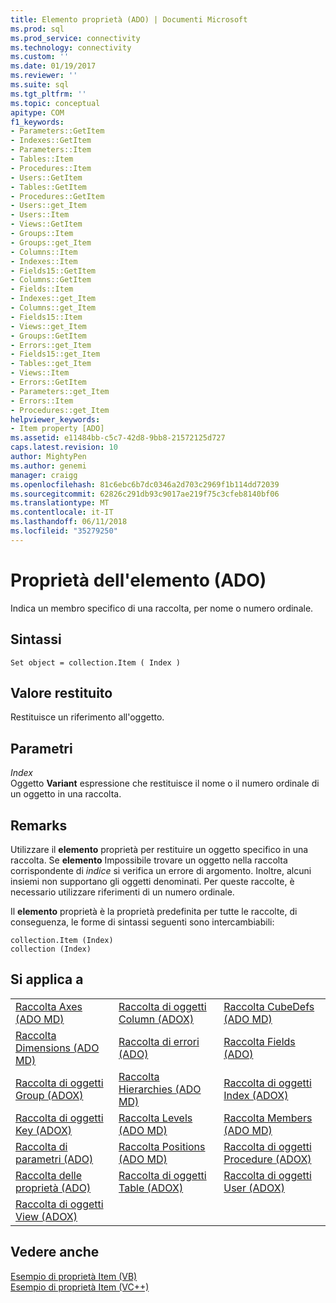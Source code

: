 ```yaml
---
title: Elemento proprietà (ADO) | Documenti Microsoft
ms.prod: sql
ms.prod_service: connectivity
ms.technology: connectivity
ms.custom: ''
ms.date: 01/19/2017
ms.reviewer: ''
ms.suite: sql
ms.tgt_pltfrm: ''
ms.topic: conceptual
apitype: COM
f1_keywords:
- Parameters::GetItem
- Indexes::GetItem
- Parameters::Item
- Tables::Item
- Procedures::Item
- Users::GetItem
- Tables::GetItem
- Procedures::GetItem
- Users::get_Item
- Users::Item
- Views::GetItem
- Groups::Item
- Groups::get_Item
- Columns::Item
- Indexes::Item
- Fields15::GetItem
- Columns::GetItem
- Fields::Item
- Indexes::get_Item
- Columns::get_Item
- Fields15::Item
- Views::get_Item
- Groups::GetItem
- Errors::get_Item
- Fields15::get_Item
- Tables::get_Item
- Views::Item
- Errors::GetItem
- Parameters::get_Item
- Errors::Item
- Procedures::get_Item
helpviewer_keywords:
- Item property [ADO]
ms.assetid: e11484bb-c5c7-42d8-9bb8-21572125d727
caps.latest.revision: 10
author: MightyPen
ms.author: genemi
manager: craigg
ms.openlocfilehash: 81c6ebc6b7dc0346a2d703c2969f1b114dd72039
ms.sourcegitcommit: 62826c291db93c9017ae219f75c3cfeb8140bf06
ms.translationtype: MT
ms.contentlocale: it-IT
ms.lasthandoff: 06/11/2018
ms.locfileid: "35279250"
---
```

# <a name="item-property-ado"></a>Proprietà dell'elemento (ADO)
Indica un membro specifico di una raccolta, per nome o numero ordinale.  
  
## <a name="syntax"></a>Sintassi  
  
```  
Set object = collection.Item ( Index )  
```  
  
## <a name="return-value"></a>Valore restituito  
 Restituisce un riferimento all'oggetto.  
  
## <a name="parameters"></a>Parametri  
 *Index*  
 Oggetto **Variant** espressione che restituisce il nome o il numero ordinale di un oggetto in una raccolta.  
  
## <a name="remarks"></a>Remarks  
 Utilizzare il **elemento** proprietà per restituire un oggetto specifico in una raccolta. Se **elemento** Impossibile trovare un oggetto nella raccolta corrispondente di *indice* si verifica un errore di argomento. Inoltre, alcuni insiemi non supportano gli oggetti denominati. Per queste raccolte, è necessario utilizzare riferimenti di un numero ordinale.  
  
 Il **elemento** proprietà è la proprietà predefinita per tutte le raccolte, di conseguenza, le forme di sintassi seguenti sono intercambiabili:  
  
```  
collection.Item (Index)  
collection (Index)  
```  
  
## <a name="applies-to"></a>Si applica a  
  
||||  
|-|-|-|  
|[Raccolta Axes (ADO MD)](../../../ado/reference/ado-md-api/axes-collection-ado-md.md)|[Raccolta di oggetti Column (ADOX)](../../../ado/reference/adox-api/columns-collection-adox.md)|[Raccolta CubeDefs (ADO MD)](../../../ado/reference/ado-md-api/cubedefs-collection-ado-md.md)|  
|[Raccolta Dimensions (ADO MD)](../../../ado/reference/ado-md-api/dimensions-collection-ado-md.md)|[Raccolta di errori (ADO)](../../../ado/reference/ado-api/errors-collection-ado.md)|[Raccolta Fields (ADO)](../../../ado/reference/ado-api/fields-collection-ado.md)|  
|[Raccolta di oggetti Group (ADOX)](../../../ado/reference/adox-api/groups-collection-adox.md)|[Raccolta Hierarchies (ADO MD)](../../../ado/reference/ado-md-api/hierarchies-collection-ado-md.md)|[Raccolta di oggetti Index (ADOX)](../../../ado/reference/adox-api/indexes-collection-adox.md)|  
|[Raccolta di oggetti Key (ADOX)](../../../ado/reference/adox-api/keys-collection-adox.md)|[Raccolta Levels (ADO MD)](../../../ado/reference/ado-md-api/levels-collection-ado-md.md)|[Raccolta Members (ADO MD)](../../../ado/reference/ado-md-api/members-collection-ado-md.md)|  
|[Raccolta di parametri (ADO)](../../../ado/reference/ado-api/parameters-collection-ado.md)|[Raccolta Positions (ADO MD)](../../../ado/reference/ado-md-api/positions-collection-ado-md.md)|[Raccolta di oggetti Procedure (ADOX)](../../../ado/reference/adox-api/procedures-collection-adox.md)|  
|[Raccolta delle proprietà (ADO)](../../../ado/reference/ado-api/properties-collection-ado.md)|[Raccolta di oggetti Table (ADOX)](../../../ado/reference/adox-api/tables-collection-adox.md)|[Raccolta di oggetti User (ADOX)](../../../ado/reference/adox-api/users-collection-adox.md)|  
|[Raccolta di oggetti View (ADOX)](../../../ado/reference/adox-api/views-collection-adox.md)|||  
  
## <a name="see-also"></a>Vedere anche  
 [Esempio di proprietà Item (VB)](../../../ado/reference/ado-api/item-property-example-vb.md)   
 [Esempio di proprietà Item (VC++)](../../../ado/reference/ado-api/item-property-example-vc.md)   

